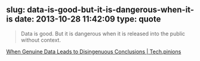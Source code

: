 slug: data-is-good-but-it-is-dangerous-when-it-is
date: 2013-10-28 11:42:09
type: quote
---

> Data is good. But it is dangerous when it is released into the public without context.

[When Genuine Data Leads to Disingenuous Conclusions | Tech.pinions](http://techpinions.com/when-genuine-data-leads-to-disingenuous-conclusions/24359)
